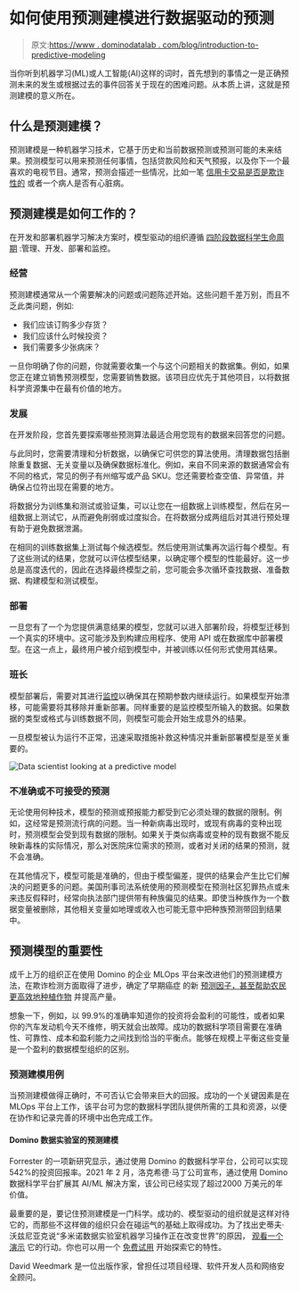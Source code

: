 # 如何使用预测建模进行数据驱动的预测

> 原文:[https://www . dominodatalab . com/blog/introduction-to-predictive-modeling](https://www.dominodatalab.com/blog/introduction-to-predictive-modeling)

当你听到机器学习(ML)或人工智能(AI)这样的词时，首先想到的事情之一是正确预测未来的发生或根据过去的事件回答关于现在的困难问题。从本质上讲，这就是预测建模的意义所在。

## 什么是预测建模？

预测建模是一种机器学习技术，它基于历史和当前数据预测或预测可能的未来结果。[](https://www.brunswickgroup.com/domino-data-lab-nick-elprin-i8822/)预测模型可以用来预测任何事情，包括贷款风险和天气预报，以及你下一个最喜欢的电视节目。通常，预测会描述一些情况，比如一笔 [信用卡交易是否是欺诈性的](https://blog.dominodatalab.com/credit-card-fraud-detection-using-xgboost-smote-and-threshold-moving) 或者一个病人是否有心脏病。

## 预测建模是如何工作的？

在开发和部署机器学习解决方案时，模型驱动的组织遵循 [四阶段数据科学生命周期](https://blog.dominodatalab.com/how-enterprise-mlops-works-throughout-the-data-science-lifecycle) :管理、开发、部署和监控。

### 经营

预测建模通常从一个需要解决的问题或问题陈述开始。这些问题千差万别，而且不乏此类问题，例如:

*   我们应该订购多少存货？
*   我们应该什么时候投资？
*   我们需要多少张病床？

一旦你明确了你的问题，你就需要收集一个与这个问题相关的数据集。例如，如果您正在建立销售预测模型，您需要销售数据。该项目应优先于其他项目，以将数据科学资源集中在最有价值的地方。

### 发展

在开发阶段，您首先要探索哪些预测算法最适合用您现有的数据来回答您的问题。

与此同时，您需要清理和分析数据，以确保它可供您的算法使用。清理数据包括删除重复数据、无关变量以及确保数据标准化。例如，来自不同来源的数据通常会有不同的格式，常见的例子有州缩写或产品 SKU。您还需要检查空值、异常值，并确保占位符出现在需要的地方。

将数据分为训练集和测试或验证集，可以让您在一组数据上训练模型，然后在另一组数据上测试它，从而避免削弱或过度拟合。在将数据分成两组后对其进行预处理有助于避免数据泄漏。

在相同的训练数据集上测试每个候选模型。然后使用测试集再次运行每个模型。有了这些测试的结果，您就可以评估模型结果，以确定哪个模型的性能最好。这一步总是高度迭代的，因此在选择最终模型之前，您可能会多次循环查找数据、准备数据、构建模型和测试模型。

### 部署

一旦您有了一个为您提供满意结果的模型，您就可以进入部署阶段，将模型迁移到一个真实的环境中。这可能涉及到构建应用程序、使用 API 或在数据库中部署模型。在这一点上，最终用户被介绍到模型中，并被训练以任何形式使用其结果。

### 班长

模型部署后，需要对其进行[监控](https://www.dominodatalab.com/blog/model-monitoring-best-practices-maintaining-data-science-at-scale)以确保其在预期参数内继续运行。如果模型开始漂移，可能需要将其移除并重新部署。同样重要的是监控模型所输入的数据。如果数据的类型或格式与训练数据不同，则模型可能会开始生成意外的结果。

一旦模型被认为运行不正常，迅速采取措施补救这种情况并重新部署模型是至关重要的。

![Data scientist looking at a predictive model](../Images/6bb07e66b66504a1d83788ee646500ae.png)

### 不准确或不可接受的预测

无论使用何种技术，模型的预测或预报能力都受到它必须处理的数据的限制。例如，这经常是预测流行病的问题。当一种新病毒出现时，或现有病毒的变种出现时，预测模型会受到现有数据的限制。如果关于类似病毒或变种的现有数据不能反映新毒株的实际情况，那么对医院床位需求的预测，或者对关闭的结果的预测，就不会准确。

在其他情况下，模型可能是准确的，但由于模型偏差，提供的结果会产生比它们解决的问题更多的问题。美国刑事司法系统使用的预测模型在预测社区犯罪热点或未来违反假释时，经常向执法部门提供带有种族偏见的结果。即使当种族作为一个数据变量被删除，其他相关变量如地理或收入也可能无意中把种族预测带回到结果中。

## 预测模型的重要性

成千上万的组织正在使用 Domino 的企业 MLOps 平台来改进他们的预测建模方法，在[](https://www.dominodatalab.com/customers/fortune-500-insurer)欺诈检测方面取得了进步，确定了早期癌症 的新 [预测因子，甚至帮助农民](https://analytics-solution.pharmatechoutlook.com/vendor/domino-data-lab-imbuing-innovation-in-modeldriven-businesses-cid-324-mid-38.html) [更高效地种植作物](https://www.dominodatalab.com/customers/bayer) 并提高产量。

想象一下，例如，以 99.9%的准确率知道你的投资将会盈利的可能性，或者如果你的汽车发动机今天不维修，明天就会出故障。成功的数据科学项目需要在准确性、可靠性、成本和盈利能力之间找到恰当的平衡点。能够在规模上平衡这些变量是一个盈利的数据模型组织的区别。

### 预测建模用例

当预测建模做得正确时，不可否认它会带来巨大的回报。成功的一个关键因素是在 MLOps 平台上工作，该平台可为您的数据科学团队提供所需的工具和资源，以便在协作和记录完善的环境中出色完成工作。

#### Domino 数据实验室的预测建模

Forrester 的一项新研究显示，通过使用 Domino 的数据科学平台，公司可以实现 542%的投资回报率[](https://www.dominodatalab.com/domino-business-impact-forrester-tei-report/)。2021 年 2 月，洛克希德·马丁公司宣布，通过使用 Domino 数据科学平台扩展其 AI/ML 解决方案，该公司已经实现了超过[](https://www.dominodatalab.com/news/domino-data-lab-helps-lockheed-martin-advance-data-science-and-analytics-3)2000 万美元的年价值。

最重要的是，要记住预测建模是一门科学。成功的、模型驱动的组织就是这样对待它的，而那些不这样做的组织只会在碰运气的基础上取得成功。为了找出史蒂夫·沃兹尼亚克说“多米诺数据实验室机器学习操作正在改变世界”的原因， [观看一个演示](https://www.dominodatalab.com/demo/) 它的行动。你也可以用一个 [免费试用](https://www.dominodatalab.com/trial/) 开始探索它的特性。

David Weedmark 是一位出版作家，曾担任过项目经理、软件开发人员和网络安全顾问。